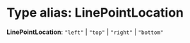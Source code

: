 # Type alias: LinePointLocation

**LinePointLocation**: `"left"` | `"top"` | `"right"` | `"bottom"`
